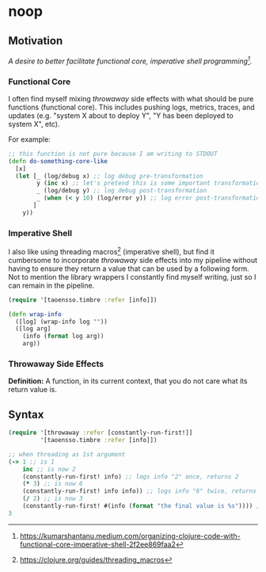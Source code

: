 # noop

## Motivation

*A desire to better facilitate functional core, imperative shell programming[^1].*

### Functional Core

I often find myself mixing *throwaway* side effects with what should be pure functions (functional core). This includes pushing logs, metrics, traces, and updates (e.g. "system X about to deploy Y", "Y has been deployed to system X", etc).

For example:

```clojure
;; this function is not pure because I am writing to STDOUT
(defn do-something-core-like
  [x]
  (let [_ (log/debug x) ;; log debug pre-transformation
        y (inc x) ;; let's pretend this is some important transformation
        _ (log/debug y) ;; log debug post-transformation
        _ (when (< y 10) (log/error y)) ;; log error post-transformation, when condition is met
       ]
    y))
```

### Imperative Shell

I also like using threading macros[^2] (imperative shell), but find it cumbersome to incorporate *throwaway* side effects into my pipeline without having to ensure they return a value that can be used by a following form. Not to mention the library wrappers I constantly find myself writing, just so I can remain in the pipeline.

```clojure
(require '[taoensso.timbre :refer [info]])

(defn wrap-info
  ([log] (wrap-info log ""))
  ([log arg]
    (info (format log arg))
    arg))
```

### Throwaway Side Effects

**Definition:** A function, in its current context, that you do not care what its return value is.

## Syntax

```clojure
(require '[throwaway :refer [constantly-run-first!]]
         '[taoensso.timbre :refer [info]])

;; when threading as 1st argument
(-> 1 ;; is 1
    inc ;; is now 2
    (constantly-run-first! info) ;; logs info "2" once, returns 2
    (* 3) ;; is now 6
    (constantly-run-first! info info)) ;; logs info "6" twice, returns 6
    (/ 2) ;; is now 3
    (constantly-run-first! #(info (format "the final value is %s")))) ;; logs info "the final value is 3"
3
```

[^1]: https://kumarshantanu.medium.com/organizing-clojure-code-with-functional-core-imperative-shell-2f2ee869faa2

[^2]: https://clojure.org/guides/threading_macros
